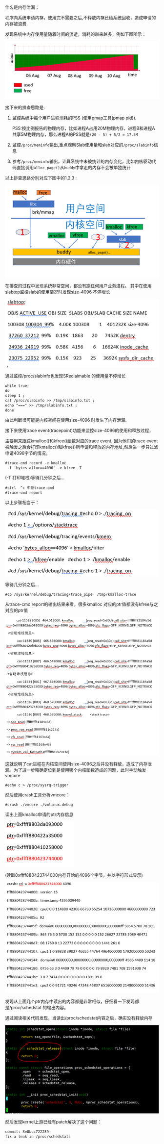 什么是内存泄漏：

程序向系统申请内存，使用完不需要之后,不释放内存还给系统回收，造成申请的内存被浪费.

发现系统中内存使用量随着时间的流逝，消耗的越来越多，例如下图所示：

<img src="https://raw.githubusercontent.com/tupelo-shen/my_test/master/doc/linux/%E6%80%A7%E8%83%BD%E4%BC%98%E5%8C%96/%E5%86%85%E5%AD%98/image/1-1.png">

接下来的排查思路是:

1. 监控系统中每个用户进程消耗的PSS (使用pmap工具(pmap pid)).

    PSS:按比例报告的物理内存，比如进程A占用20M物理内存，进程B和进程A共享5M物理内存，那么进程A的PSS就是`(20 - 5) + 5/2 = 17.5M`

2. 监控`/proc/meminfo`输出,重点观察Slab使用量和slab对应的`/proc/slabinfo`信息

3. 参考`/proc/meminfo`输出，计算系统中未被统计的内存变化，比如内核驱动代码直接调用`alloc_page()`从`buddy`中拿走的内存不会被单独统计

以上排查思路分别对应下图中的1,2,3 :

<img src="https://raw.githubusercontent.com/tupelo-shen/my_test/master/doc/linux/%E6%80%A7%E8%83%BD%E4%BC%98%E5%8C%96/%E5%86%85%E5%AD%98/image/1-2.png">

在排查的过程中发现系统非常空闲，都没有跑任何用户业务进程。
其中在使用slabtop监控slab的使用情况时发现size-4096 不停增长

<img src="https://raw.githubusercontent.com/tupelo-shen/my_test/master/doc/linux/%E6%80%A7%E8%83%BD%E4%BC%98%E5%8C%96/%E5%86%85%E5%AD%98/image/1-3.png">

通过监控/proc/slabinfo也发现SReclaimable 的使用量不停增长

```shell
while true; 
do 
sleep 1 ; 
cat /proc/slabinfo >> /tmp/slabinfo.txt ; 
echo "===" >> /tmp/slabinfo.txt ; 
done
```

由此判断很可能是内核空间在使用size-4096 时发生了内存泄漏.

接下来使用trace event(tracepoint)功能来监控size-4096的使用和释放过程，

主要用来跟踪kmalloc()和kfree()函数对应的trace event, 因为他们的trace event被触发之后会打印kmalloc()和kfree()所申请和释放的内存地址,然后进一步只过滤申请4096字节的情况。

```shell
#trace-cmd record -e kmalloc
 -f 'bytes_alloc==4096' -e kfree -T
```

(-T 打印堆栈)等待几分钟之后…

```shell
#ctrl  ^c 中断trace-cmd
#trace-cmd report
```

以上步骤相当于：

<img src="https://raw.githubusercontent.com/tupelo-shen/my_test/master/doc/linux/%E6%80%A7%E8%83%BD%E4%BC%98%E5%8C%96/%E5%86%85%E5%AD%98/image/1-4.png">

等待几分钟之后…

```shell
#cp /sys/kernel/debug/tracing/trace_pipe  /tmp/kmalloc-trace
```

从trace-cmd report的输出结果来看，很多kmalloc 对应的ptr值都没有kfree与之对应的ptr值

<img src="https://raw.githubusercontent.com/tupelo-shen/my_test/master/doc/linux/%E6%80%A7%E8%83%BD%E4%BC%98%E5%8C%96/%E5%86%85%E5%AD%98/image/1-5.png">

这就说明了cat进程在内核空间使用size-4096之后并没有释放，造成了内存泄漏。为了进一步精确定位到是使用哪个内核函数造成的问题，此时手动触发vmcore

```shell
#echo c > /proc/sysrq-trigger
```

然后使用crash工具分析vmcore：

```shell
#crash ./vmcore ./vmlinux.debug
```

读出上面kmalloc申请的ptr内存信息

<img src="https://raw.githubusercontent.com/tupelo-shen/my_test/master/doc/linux/%E6%80%A7%E8%83%BD%E4%BC%98%E5%8C%96/%E5%86%85%E5%AD%98/image/1-6.png">

(读取0xffff880423744000内存开始的4096个字节，并以字符形式显示)

<img src="https://raw.githubusercontent.com/tupelo-shen/my_test/master/doc/linux/%E6%80%A7%E8%83%BD%E4%BC%98%E5%8C%96/%E5%86%85%E5%AD%98/image/1-7.png">

发现从上面几个ptr内存中读出的内容都是非常相似，仔细看一下发现都是/proc/schedstat 的输出内容。

通过阅读相关代码发现，当读出/proc/schedstat内容之后，确实没有释放内存

<img src="https://raw.githubusercontent.com/tupelo-shen/my_test/master/doc/linux/%E6%80%A7%E8%83%BD%E4%BC%98%E5%8C%96/%E5%86%85%E5%AD%98/image/1-8.png">

然后发现kernel上游已经有patch解决了这个问题：

```shell
commit: 8e0bcc722289
fix a leak in /proc/schedstats
```
